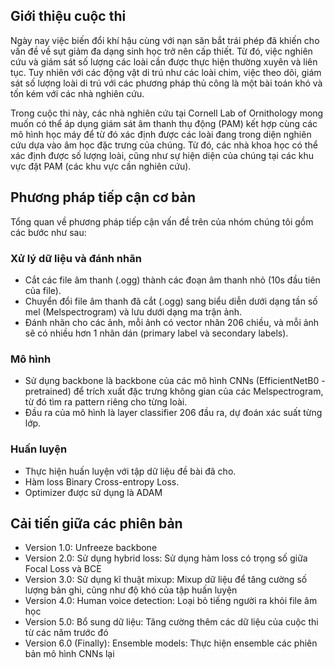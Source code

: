## Giới thiệu cuộc thi ##
Ngày nay việc biến đổi khí hậu cùng với nạn săn bắt trái phép đã khiến cho vấn đề về sụt giảm đa dạng sinh học trở nên cấp thiết. Từ đó, việc nghiên cứu và giám sát số lượng các loài cần được thực hiện thường xuyên và liên tục. Tuy nhiên với các động vật di trú như các loài chim, việc theo dõi, giám sát số lượng loài di trú với các phương pháp thủ công là một bài toán khó và tốn kém với các nhà nghiên cứu.

Trong cuộc thi này, các nhà nghiên cứu tại Cornell Lab of Ornithology mong muốn có thể áp dụng giám sát âm thanh thụ động (PAM) kết hợp cùng các mô hình học máy để từ đó xác định được các loài đang trong diện nghiên cứu dựa vào âm học đặc trưng của chúng. Từ đó, các nhà khoa học có thể xác định được số lượng loài, cũng như sự hiện diện của chúng tại các khu vực đặt PAM (các khu vực cần nghiên cứu).
## Phương pháp tiếp cận cơ bản ##
Tổng quan về phương pháp tiếp cận vấn đề trên của nhóm chúng tôi gồm các bước như sau:
### Xử lý dữ liệu và đánh nhãn ###
- Cắt các file âm thanh (.ogg) thành các đoạn âm thanh nhỏ (10s đầu tiên của file).
- Chuyển đổi file âm thanh đã cắt (.ogg) sang biểu diễn dưới dạng tần số mel (Melspectrogram) và lưu dưới dạng ma trận ảnh.
- Đánh nhãn cho các ảnh, mỗi ảnh có vector nhãn 206 chiều, và mỗi ảnh sẽ có nhiều hơn 1 nhãn dán (primary label và secondary labels).
### Mô hình ###
- Sử dụng backbone là backbone của các mô hình CNNs (EfficientNetB0 - pretrained) để trích xuất đặc trưng không gian của các Melspectrogram, từ đó tìm ra pattern riêng cho từng loài.
- Đầu ra của mô hình là layer classifier 206 đầu ra, dự đoán xác suất từng lớp.
### Huấn luyện ###
- Thực hiện huấn luyện với tập dữ liệu đề bài đã cho.
- Hàm loss Binary Cross-entropy Loss.
- Optimizer được sử dụng là ADAM
## Cải tiến giữa các phiên bản ##
- Version 1.0: Unfreeze backbone
- Version 2.0: Sử dụng hybrid loss: Sử dụng hàm loss có trọng số giữa Focal Loss và BCE
- Version 3.0: Sử dụng kĩ thuật mixup: Mixup dữ liệu để tăng cường số lượng bản ghi, cũng như độ khó của tập huấn luyện
- Version 4.0: Human voice detection: Loại bỏ tiếng người ra khỏi file âm học
- Version 5.0: Bổ sung dữ liệu: Tăng cường thêm các dữ liệu của cuộc thi từ các năm trước đó
- Version 6.0 (Finally): Ensemble models: Thực hiện ensemble các phiên bản mô hình CNNs lại

